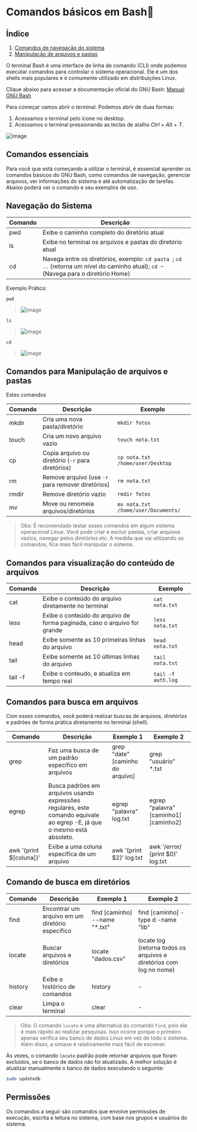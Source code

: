 # Comandos básicos em Bash🐧

## Índice
1. [Comandos de navegação do sistema](#Navegação-do-Sistema)
2. [Manipulação de arquivos e pastas](#Manipulação-de-arquivos-e-pastas)

O terminal Bash é uma interface de linha de comando (CLI) onde podemos executar comandos para controlar o sistema operacional. Ele é um dos shells mais populares e é comumente utilizado em distribuições Linux.

Clique abaixo para acessar a documentação oficial do GNU Bash:
[Manual GNU Bash](https://www.gnu.org/software/bash/manual/bash.html)

Para começar vamos abrir o terminal. Podemos abrir de duas formas:
1. Acessamos o terminal pelo ícone no desktop.
2. Acessamos o terminal pressionando as teclas de atalho _Ctrl + Alt + T_.

![image](https://github.com/user-attachments/assets/96317331-2bce-4091-977f-187af0ab36cb)

## Comandos essenciais

Para você que está começando a utilizar o terminal, é essencial aprender os comandos básicos do GNU Bash, como comandos de navegação, gerenciar arquivos, ver informações do sistema e até automatização de tarefas. Abaixo poderá ver o comando e seu exemplos de uso.

## Navegação do Sistema 

| Comando      | Descrição |
| ----------- | ----------- |
| pwd | Exibe o caminho completo do diretório atual  | 
| ls  | Exibe no terminal os arquivos e pastas do diretório atual |
| cd | Navega entre os diretórios, exemplo: `cd pasta `; `cd ..` (retorna um nível do caminho atual); `cd ~` (Navega para o diretório Home) |

Exemplo Prático:

`pwd`
> ![image](https://github.com/user-attachments/assets/c41b0791-e2cc-4a6f-b799-1be4d6d17f3f)

`ls`
> ![image](https://github.com/user-attachments/assets/405abe07-f298-4074-8992-fb55d5939ae1)

`cd`
> ![image](https://github.com/user-attachments/assets/77b0e59f-0d78-40bc-9e96-c7225197d181)

## Comandos para Manipulação de arquivos e pastas

Estes comandos 

| Comando | Descrição | Exemplo |
|--------|-----------|---------|
| mkdir | Cria uma nova pasta/diretório | `mkdir fotos` |
| touch | Cria um novo arquivo vazio | `touch nota.txt` |
| cp | Copia arquivo ou diretório (`-r` para diretórios) | `cp nota.txt /home/user/Desktop` |
| rm | Remove arquivo (use `-r` para remover diretórios) | `rm nota.txt` |
| rmdir | Remove diretório vazio | `rmdir fotos` |
| mv | Move ou renomeia arquivos/diretórios | `mv nota.txt /home/user/Documents/` |

> Obs: É recomendado testar esses comandos em algum sistema operacional Linux. Você pode criar e excluir pastas, criar arquivos vazios, navegar pelos diretórios etc. A medida que vai utilizando os comandos, fica mais fácil manipular o sistema.

## Comandos para visualização do conteúdo de arquivos

| Comando | Descrição | Exemplo |
| --------| --------- | ------- |
| cat     | Exibe o conteúdo do arquivo diretamente no terminal | `cat nota.txt` |
| less    | Exibe o conteúdo do arquivo de forma paginada, caso o arquivo for grande | `less nota.txt` |
| head    | Exibe somente as 10 primeiras linhas do arquivo | `head nota.txt` |
| tail    | Exibe somente as 10 últimas linhas do arquivo | `tail nota.txt` |
| tail -f | Exibe o conteudo, e atualiza em tempo real | `tail -f auth.log` |

## Comandos para busca em arquivos

Com esses comandos, você poderá realizar buscas de arquivos, diretórios e padrões de forma prática diretamente no terminal (shell).

| Comando | Descrição | Exemplo 1 | Exemplo 2 |
| ------- | -------- | --------- | --------- |
| grep    | Faz uma busca de um padrão específico em arquivos | grep "date" [caminho do arquivo] | grep "usuário" *.txt |
| egrep   | Busca padrões em arquivos usando expressões regulares, este comando equivale ao egrep -E, já que o mesmo está absoleto. | egrep "palavra" log.txt | egrep "palavra" [caminho1] [caminho2] |
| awk '{print $[coluna]}' | Exibe a uma coluna específica de um arquivo | awk '{print $2}' log.txt | awk '/error/ {print $0}' log.txt |

## Comando de busca em diretórios

| Comando | Descrição | Exemplo 1 | Exemplo 2 |
| ------- | --------- | --------- | --------- |
| find    | Encontrar um arquivo em um diretório específico | find [caminho] --name "*.txt" | find [caminho] -type d -name "lib" |
| locate  | Buscar arquivos e diretórios | locate "dados.csv" | locate log (retorna todos os arquivos e diretórios com log no nome)
| history | Exibe o histórico de comandos | history | - |
| clear   | Limpa o terminal | clear | - |

> Obs: O comando `locate` é uma alternativa do comando `find`, pois ele é mais rápido ao realizar pesquisas. Isso ocorre porque o primeiro apenas verifica seu banco de dados Linux em vez de todo o sistema. Além disso, a sintaxe é relativamente mais fácil de escrever.

Às vezes, o comando `locate` padrão pode retornar arquivos que foram excluídos, se o banco de dados não foi atualizado. A melhor solução é atualizar manualmente o banco de dados executando o seguinte:

```bash
sudo updatedb
```

## Permissões

Os comandos a seguir são comandos que envolve permissões de execução, escrita e leitura no sistema, com base nos grupos e usuários do sistema.

